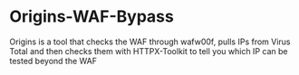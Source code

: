 # Origins-WAF-Bypass
Origins is a tool that checks the WAF through wafw00f, pulls IPs from Virus Total and then checks them with HTTPX-Toolkit to tell you which IP can be tested beyond the WAF
